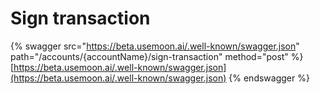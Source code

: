 # Sign transaction

{% swagger src="https://beta.usemoon.ai/.well-known/swagger.json" path="/accounts/{accountName}/sign-transaction" method="post" %}
[https://beta.usemoon.ai/.well-known/swagger.json](https://beta.usemoon.ai/.well-known/swagger.json)
{% endswagger %}
